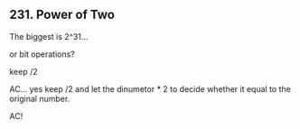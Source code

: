 ## 231. Power of Two

The biggest is 2^31...

or bit operations?

keep /2

AC... yes keep /2 and let the dinumetor * 2 to decide whether it equal to the original number.

AC!

